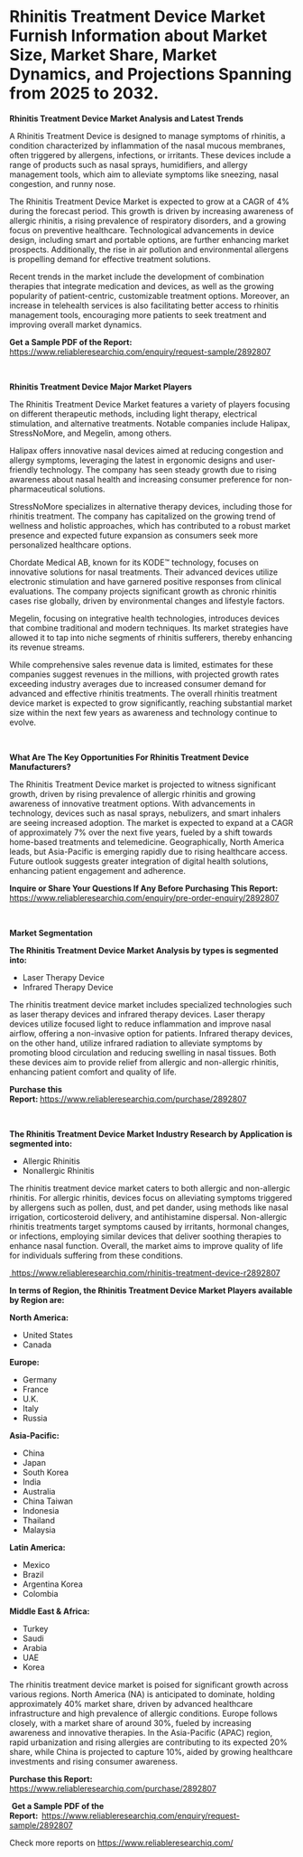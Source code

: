 <p><h1>Rhinitis Treatment Device Market Furnish Information about Market Size, Market Share, Market Dynamics, and Projections Spanning from 2025 to 2032.</h1></p><p><strong>Rhinitis Treatment Device Market Analysis and Latest Trends</strong></p>
<p><p>A Rhinitis Treatment Device is designed to manage symptoms of rhinitis, a condition characterized by inflammation of the nasal mucous membranes, often triggered by allergens, infections, or irritants. These devices include a range of products such as nasal sprays, humidifiers, and allergy management tools, which aim to alleviate symptoms like sneezing, nasal congestion, and runny nose.</p><p>The Rhinitis Treatment Device Market is expected to grow at a CAGR of 4% during the forecast period. This growth is driven by increasing awareness of allergic rhinitis, a rising prevalence of respiratory disorders, and a growing focus on preventive healthcare. Technological advancements in device design, including smart and portable options, are further enhancing market prospects. Additionally, the rise in air pollution and environmental allergens is propelling demand for effective treatment solutions.</p><p>Recent trends in the market include the development of combination therapies that integrate medication and devices, as well as the growing popularity of patient-centric, customizable treatment options. Moreover, an increase in telehealth services is also facilitating better access to rhinitis management tools, encouraging more patients to seek treatment and improving overall market dynamics.</p></p>
<p><strong>Get a Sample PDF of the Report:&nbsp;</strong> <a href="https://www.reliableresearchiq.com/enquiry/request-sample/2892807?utm_campaign=3202&utm_medium=2&utm_source=Github&utm_content=ia&utm_term=15032025&utm_id=rhinitis-treatment-device">https://www.reliableresearchiq.com/enquiry/request-sample/2892807</a></p>
<p>&nbsp;</p>
<p><strong>Rhinitis Treatment Device Major Market Players</strong></p>
<p><p>The Rhinitis Treatment Device Market features a variety of players focusing on different therapeutic methods, including light therapy, electrical stimulation, and alternative treatments. Notable companies include Halipax, StressNoMore, and Megelin, among others.</p><p>Halipax offers innovative nasal devices aimed at reducing congestion and allergy symptoms, leveraging the latest in ergonomic designs and user-friendly technology. The company has seen steady growth due to rising awareness about nasal health and increasing consumer preference for non-pharmaceutical solutions.</p><p>StressNoMore specializes in alternative therapy devices, including those for rhinitis treatment. The company has capitalized on the growing trend of wellness and holistic approaches, which has contributed to a robust market presence and expected future expansion as consumers seek more personalized healthcare options.</p><p>Chordate Medical AB, known for its KODE™ technology, focuses on innovative solutions for nasal treatments. Their advanced devices utilize electronic stimulation and have garnered positive responses from clinical evaluations. The company projects significant growth as chronic rhinitis cases rise globally, driven by environmental changes and lifestyle factors.</p><p>Megelin, focusing on integrative health technologies, introduces devices that combine traditional and modern techniques. Its market strategies have allowed it to tap into niche segments of rhinitis sufferers, thereby enhancing its revenue streams.</p><p>While comprehensive sales revenue data is limited, estimates for these companies suggest revenues in the millions, with projected growth rates exceeding industry averages due to increased consumer demand for advanced and effective rhinitis treatments. The overall rhinitis treatment device market is expected to grow significantly, reaching substantial market size within the next few years as awareness and technology continue to evolve.</p></p>
<p>&nbsp;</p>
<p><strong>What Are The Key Opportunities For Rhinitis Treatment Device Manufacturers?</strong></p>
<p><p>The Rhinitis Treatment Device market is projected to witness significant growth, driven by rising prevalence of allergic rhinitis and growing awareness of innovative treatment options. With advancements in technology, devices such as nasal sprays, nebulizers, and smart inhalers are seeing increased adoption. The market is expected to expand at a CAGR of approximately 7% over the next five years, fueled by a shift towards home-based treatments and telemedicine. Geographically, North America leads, but Asia-Pacific is emerging rapidly due to rising healthcare access. Future outlook suggests greater integration of digital health solutions, enhancing patient engagement and adherence.</p></p>
<p><strong>Inquire or Share Your Questions If Any Before Purchasing This Report:</strong> <a href="https://www.reliableresearchiq.com/enquiry/pre-order-enquiry/2892807?utm_campaign=3202&utm_medium=2&utm_source=Github&utm_content=ia&utm_term=15032025&utm_id=rhinitis-treatment-device">https://www.reliableresearchiq.com/enquiry/pre-order-enquiry/2892807</a></p>
<p>&nbsp;</p>
<p><strong>Market Segmentation</strong></p>
<p><strong>The Rhinitis Treatment Device Market Analysis by types is segmented into:</strong></p>
<p><ul><li>Laser Therapy Device</li><li>Infrared Therapy Device</li></ul></p>
<p><p>The rhinitis treatment device market includes specialized technologies such as laser therapy devices and infrared therapy devices. Laser therapy devices utilize focused light to reduce inflammation and improve nasal airflow, offering a non-invasive option for patients. Infrared therapy devices, on the other hand, utilize infrared radiation to alleviate symptoms by promoting blood circulation and reducing swelling in nasal tissues. Both these devices aim to provide relief from allergic and non-allergic rhinitis, enhancing patient comfort and quality of life.</p></p>
<p><strong>Purchase this Report:&nbsp;</strong><a href="https://www.reliableresearchiq.com/purchase/2892807?utm_campaign=3202&utm_medium=2&utm_source=Github&utm_content=ia&utm_term=15032025&utm_id=rhinitis-treatment-device">https://www.reliableresearchiq.com/purchase/2892807</a></p>
<p>&nbsp;</p>
<p><strong>The Rhinitis Treatment Device Market Industry Research by Application is segmented into:</strong></p>
<p><ul><li>Allergic Rhinitis</li><li>Nonallergic Rhinitis</li></ul></p>
<p><p>The rhinitis treatment device market caters to both allergic and non-allergic rhinitis. For allergic rhinitis, devices focus on alleviating symptoms triggered by allergens such as pollen, dust, and pet dander, using methods like nasal irrigation, corticosteroid delivery, and antihistamine dispersal. Non-allergic rhinitis treatments target symptoms caused by irritants, hormonal changes, or infections, employing similar devices that deliver soothing therapies to enhance nasal function. Overall, the market aims to improve quality of life for individuals suffering from these conditions.</p></p>
<p><a href="https://www.reliableresearchiq.com/rhinitis-treatment-device-r2892807?utm_campaign=3202&utm_medium=2&utm_source=Github&utm_content=ia&utm_term=15032025&utm_id=rhinitis-treatment-device">&nbsp;https://www.reliableresearchiq.com/rhinitis-treatment-device-r2892807</a></p>
<p><strong>In terms of Region, the Rhinitis Treatment Device Market Players available by Region are:</strong></p>
<p>
    <p> <strong> North America: </strong>
        <ul>
            <li>United States</li>
            <li>Canada</li>
        </ul>
        </p> 
    <p> <strong> Europe: </strong>
        <ul>
            <li>Germany</li>
            <li>France</li>
            <li>U.K.</li>
            <li>Italy</li>
            <li>Russia</li>
        </ul>
        </p> 
    <p> <strong> Asia-Pacific: </strong>
        <ul>
            <li>China</li>
            <li>Japan</li>
            <li>South Korea</li>
            <li>India</li>
            <li>Australia</li>
            <li>China Taiwan</li>
            <li>Indonesia</li>
            <li>Thailand</li>
            <li>Malaysia</li>
        </ul>
        </p> 
    <p> <strong> Latin America: </strong>
        <ul>
            <li>Mexico</li>
            <li>Brazil</li>
            <li>Argentina Korea</li>
            <li>Colombia</li>
        </ul>
        </p> 
    <p> <strong> Middle East & Africa: </strong>
        <ul>
            <li>Turkey</li>
            <li>Saudi</li>
            <li>Arabia</li>
            <li>UAE</li>
            <li>Korea</li>
        </ul>
    </p>
    </p>
<p><p>The rhinitis treatment device market is poised for significant growth across various regions. North America (NA) is anticipated to dominate, holding approximately 40% market share, driven by advanced healthcare infrastructure and high prevalence of allergic conditions. Europe follows closely, with a market share of around 30%, fueled by increasing awareness and innovative therapies. In the Asia-Pacific (APAC) region, rapid urbanization and rising allergies are contributing to its expected 20% share, while China is projected to capture 10%, aided by growing healthcare investments and rising consumer awareness.</p></p>
<p><strong>Purchase this Report: </strong><a href="https://www.reliableresearchiq.com/purchase/2892807?utm_campaign=3202&utm_medium=2&utm_source=Github&utm_content=ia&utm_term=15032025&utm_id=rhinitis-treatment-device">https://www.reliableresearchiq.com/purchase/2892807</a></p>
<p>&nbsp;<strong>Get a Sample PDF of the Report:&nbsp;&nbsp;</strong><a href="https://www.reliableresearchiq.com/enquiry/request-sample/2892807?utm_campaign=3202&utm_medium=2&utm_source=Github&utm_content=ia&utm_term=15032025&utm_id=rhinitis-treatment-device">https://www.reliableresearchiq.com/enquiry/request-sample/2892807</a></p>
<p><strong></strong></p>
<p>Check more reports on <a href="https://www.reliableresearchiq.com/?utm_campaign=3202&utm_medium=2&utm_source=Github&utm_content=ia&utm_term=15032025&utm_id=rhinitis-treatment-device">https://www.reliableresearchiq.com/</a></p>
